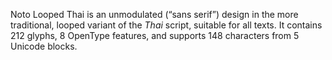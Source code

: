 Noto Looped Thai is an unmodulated (“sans serif”) design in the more traditional, looped variant of the _Thai_ script, suitable for all texts. It contains 212 glyphs, 8 OpenType features, and supports 148 characters from 5 Unicode blocks.